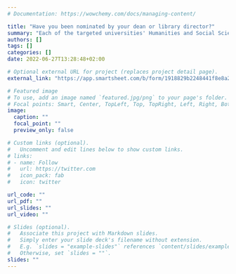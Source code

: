 ```yaml
---
# Documentation: https://wowchemy.com/docs/managing-content/

title: "Have you been nominated by your dean or library director?"
summary: "Each of the targeted universities' Humanities and Social Science Deans are invited to nominate a limited number of participants to join the relevant regional DH-IGNITE event. If you have been nominated by your dean, please complete the registration form. You will be required to submit confirmation of nomination."
authors: []
tags: []
categories: []
date: 2022-06-27T13:28:48+02:00

# Optional external URL for project (replaces project detail page).
external_link: "https://app.smartsheet.com/b/form/1918829b2248441f8e8a2cbc83974335"

# Featured image
# To use, add an image named `featured.jpg/png` to your page's folder.
# Focal points: Smart, Center, TopLeft, Top, TopRight, Left, Right, BottomLeft, Bottom, BottomRight.
image:
  caption: ""
  focal_point: ""
  preview_only: false

# Custom links (optional).
#   Uncomment and edit lines below to show custom links.
# links:
# - name: Follow
#   url: https://twitter.com
#   icon_pack: fab
#   icon: twitter

url_code: ""
url_pdf: ""
url_slides: ""
url_video: ""

# Slides (optional).
#   Associate this project with Markdown slides.
#   Simply enter your slide deck's filename without extension.
#   E.g. `slides = "example-slides"` references `content/slides/example-slides.md`.
#   Otherwise, set `slides = ""`.
slides: ""
---
```


